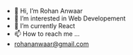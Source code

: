 - 👋 Hi, I’m Rohan Anwaar
- 👀 I’m interested in Web Developement
- 🌱 I’m currently React
- 📫 How to reach me ...
-  rohananwaar@gmail.com 

<!---
rohananwaar/rohananwaar is a ✨ special ✨ repository because its `README.md` (this file) appears on your GitHub profile.
You can click the Preview link to take a look at your changes.
--->
